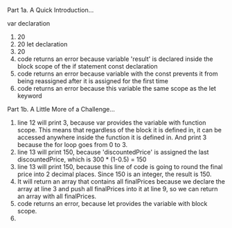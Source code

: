 Part 1a. A Quick Introduction...

var declaration
1. 20
2. 20
let declaration
1. 20
2. code returns an error because variable 'result' is declared inside the block scope of the if statement
const declaration 
1. code returns an error because variable with the const prevents it from being reassigned after it is assigned for the first time
2. code returns an error because this variable the same scope as the let keyword
   
Part 1b. A Little More of a Challenge...

1. line 12 will print 3, because var provides the variable with function scope. This means that regardless of the block it is defined in, it can be accessed anywhere inside the function it is defined in. And print 3 because the for loop goes from 0 to 3.
2. line 13 will print 150, because 'discountedPrice' is assigned the last discountedPrice, which is 300 * (1-0.5) = 150
3. line 13 will print 150, because this line of code is going to round the final price into 2 decimal places. Since 150 is an integer, the result is 150.
4. It will return an array that contains all finalPrices because we declare the array at line 3 and push all finalPrices into it at line 9, so we can return an array with all finalPrices.
5. code returns an error, because let provides the variable with block scope.
6. 